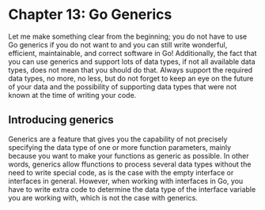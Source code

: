 # Chapter 13: Go Generics

Let me make something clear from the beginning; you do not have to use Go generics if you do not want to and you can still write wonderful, efficient, maintainable, and correct software in Go! Additionally, the fact that you can use generics and support lots of data types, if not all available data types, does not mean that you should do that. Always support the required data types, no more, no less, but do not forget to keep an eye on the future of your data and the possibility of supporting data types that were not known at the time of writing your code.

## Introducing generics

Generics are a feature that gives you the capability of not precisely specifying the data type of one or more function parameters, mainly because you want to make your functions as generic as possible. In other words, generics allow ffunctions to process several data types without the need to write special code, as is the case with the empty interface or interfaces in general. However, when working with interfaces in Go, you have to write extra code to determine the data type of the interface variable you are working with, which is not the case with generics.


